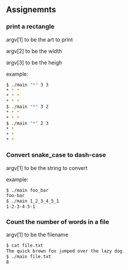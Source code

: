 ## Assignemnts

### print a rectangle

argv[1] to be the art to print

argv[2] to be the width

argv[3] to be the heigh

example:

```sh
$ ./main "*" 3 3
* * * 
* * * 
* * * 
$ ./main "*" 3 2
* * * 
* * * 
$ ./main "*" 2 3
* * 
* *
* *
```

### Convert snake_case to dash-case

argv[1] to be the string to convert

example:

```sh
$ ./main foo_bar
foo-bar
$ ./main 1_2_3_4_5_1
1-2-3-4-5-1
```

### Count the number of words in a file

argv[1] to be the filename

```sh
$ cat file.txt
The quick brown fox jumped over the lazy dog
$ ./main file.txt
8
```
